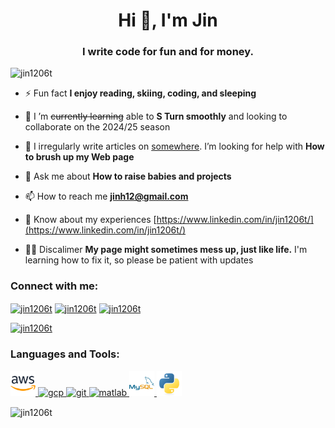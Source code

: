 <h1 align="center">Hi 👋, I'm Jin</h1>
<h3 align="center">I write code for fun and for money.</h3>

<p align="left"> <img src="https://komarev.com/ghpvc/?username=jin1206t&label=Profile%20views&color=0e75b6&style=flat" alt="jin1206t" /> </p>

- ⚡ Fun fact **I enjoy reading, skiing, coding, and sleeping**
  
- 🌱 I ’m ~~currently learning~~ able to **S Turn smoothly** and looking to collaborate on the 2024/25 season

- 📝 I irregularly write articles on [somewhere](https://jin1206t.github.io/).  I’m looking for help with **How to brush up my Web page**

- 💬 Ask me about **How to raise babies and projects**

- 📫 How to reach me **jinh12@gmail.com**

- 📄 Know about my experiences [https://www.linkedin.com/in/jin1206t/](https://www.linkedin.com/in/jin1206t/)

- 👨‍💻 Discalimer **My page might sometimes mess up, just like life.** I'm learning how to fix it, so please be patient with updates


<h3 align="left">Connect with me:</h3>
<p align="left">
<a href="https://linkedin.com/in/jin1206t" target="blank"><img align="center" src="https://raw.githubusercontent.com/rahuldkjain/github-profile-readme-generator/master/src/images/icons/Social/linked-in-alt.svg" alt="jin1206t" height="30" width="40" /></a>
<a href="https://stackoverflow.com/users/jin1206t" target="blank"><img align="center" src="https://raw.githubusercontent.com/rahuldkjain/github-profile-readme-generator/master/src/images/icons/Social/stack-overflow.svg" alt="jin1206t" height="30" width="40" /></a>
<a href="https://discord.gg/jin1206t" target="blank"><img align="center" src="https://raw.githubusercontent.com/rahuldkjain/github-profile-readme-generator/master/src/images/icons/Social/discord.svg" alt="jin1206t" height="30" width="40" /></a>
</p>


<p align="left"> <a href="https://github.com/ryo-ma/github-profile-trophy"><img src="https://github-profile-trophy.vercel.app/?username=jin1206t" alt="jin1206t" /></a> </p>

<h3 align="left">Languages and Tools:</h3>
<p align="left"> <a href="https://aws.amazon.com" target="_blank" rel="noreferrer"> <img src="https://raw.githubusercontent.com/devicons/devicon/master/icons/amazonwebservices/amazonwebservices-original-wordmark.svg" alt="aws" width="40" height="40"/> </a> <a href="https://cloud.google.com" target="_blank" rel="noreferrer"> <img src="https://www.vectorlogo.zone/logos/google_cloud/google_cloud-icon.svg" alt="gcp" width="40" height="40"/> </a> <a href="https://git-scm.com/" target="_blank" rel="noreferrer"> <img src="https://www.vectorlogo.zone/logos/git-scm/git-scm-icon.svg" alt="git" width="40" height="40"/> </a> <a href="https://www.mathworks.com/" target="_blank" rel="noreferrer"> <img src="https://upload.wikimedia.org/wikipedia/commons/2/21/Matlab_Logo.png" alt="matlab" width="40" height="40"/> </a> <a href="https://www.mysql.com/" target="_blank" rel="noreferrer"> <img src="https://raw.githubusercontent.com/devicons/devicon/master/icons/mysql/mysql-original-wordmark.svg" alt="mysql" width="40" height="40"/> </a> <a href="https://www.python.org" target="_blank" rel="noreferrer"> <img src="https://raw.githubusercontent.com/devicons/devicon/master/icons/python/python-original.svg" alt="python" width="40" height="40"/> </a> </p>

<p><img align="center" src="https://github-readme-streak-stats.herokuapp.com/?user=jin1206t&" alt="jin1206t" /></p>
